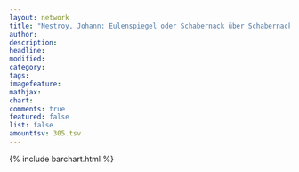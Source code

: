 ```yaml
---
layout: network
title: "Nestroy, Johann: Eulenspiegel oder Schabernack über Schabernack (1835)"
author:
description:
headline:
modified:
category:
tags:
imagefeature: 
mathjax: 
chart: 
comments: true
featured: false
list: false
amounttsv: 305.tsv
---
```

{% include barchart.html %}
